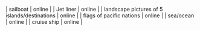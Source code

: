 | sailboat |  online | 
| Jet liner |  online | 
| landscape pictures of 5 islands/destinations |  online | 
| flags of pacific nations |  online | 
| sea/ocean |  online | 
|  cruise ship |  online | 
